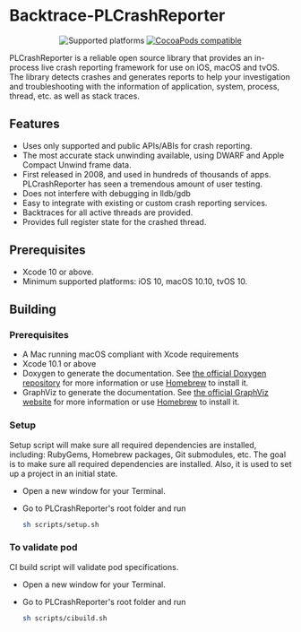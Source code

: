 # Backtrace-PLCrashReporter

<p align="center">
    <img src="https://img.shields.io/badge/platform-iOS%2010%2B%20%7C%20tvOS%2010%2B%20%7C%20macOS%2010.10%2B-blue.svg" alt="Supported platforms"/>
    <a href="https://cocoapods.org/pods/Backtrace-PLCrashReporter"><img src="https://img.shields.io/cocoapods/v/Backtrace-PLCrashReporter.svg?style=flat" alt="CocoaPods compatible" /></a>
</p>

PLCrashReporter is a reliable open source library that provides an in-process live crash reporting framework for use on iOS, macOS and tvOS. The library detects crashes and generates reports to help your investigation and troubleshooting with the information of application, system, process, thread, etc. as well as stack traces.

## Features

- Uses only supported and public APIs/ABIs for crash reporting.
- The most accurate stack unwinding available, using DWARF and Apple Compact Unwind frame data.
- First released in 2008, and used in hundreds of thousands of apps. PLCrashReporter has seen a tremendous amount of user testing.
- Does not interfere with debugging in lldb/gdb
- Easy to integrate with existing or custom crash reporting services.
- Backtraces for all active threads are provided.
- Provides full register state for the crashed thread.

## Prerequisites

- Xcode 10 or above.
- Minimum supported platforms: iOS 10, macOS 10.10, tvOS 10.

## Building

### Prerequisites

- A Mac running macOS compliant with Xcode requirements
- Xcode 10.1 or above
- Doxygen to generate the documentation. See [the official Doxygen repository](https://github.com/doxygen/doxygen) for more information or use [Homebrew](https://brew.sh) to install it.
- GraphViz to generate the documentation. See [the official GraphViz website](https://www.graphviz.org/download/) for more information or use [Homebrew](https://brew.sh) to install it.

### Setup
Setup script will make sure all required dependencies are installed, including: RubyGems, Homebrew packages, Git submodules, etc. The goal is to make sure all required dependencies are installed.
Also, it is used to set up a project in an initial state. 

- Open a new window for your Terminal.
- Go to PLCrashReporter's root folder and run

    ```bash
    sh scripts/setup.sh
    ```

### To validate pod
CI build script will validate pod specifications. 

- Open a new window for your Terminal.
- Go to PLCrashReporter's root folder and run

    ```bash
    sh scripts/cibuild.sh
    ```